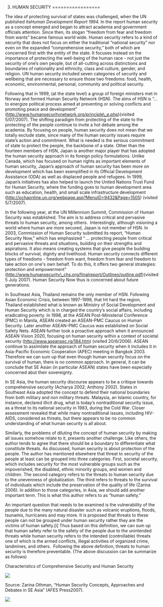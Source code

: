 3. HUMAN SECURITY
=================

The idea of protecting survival of states was challenged, when the UN
published its*Human Development Report 1994.* In the report human
security as a concept emerged and began to attract academia and
government officials attention. Since then, its slogan “freedom from
fear and freedom from wants” became famous world wide. Human security
refers to a kind of security that does not focus on either the
traditional “national security” nor even on the expanded “comprehensive
security,” both of which are concerned first with the entity of the
state. It focuses instead on the importance of protecting the well-being
of the human race - not just the security of one’s own people, but of
all-cutting across distinctions and boundaries of nationality and
ethnicity, class and culture, gender, and religion. UN human security
included seven categories of security and wellbeing that are necessary
to ensure those two freedoms: food, health, economic, environmental,
personal, community and political security.

Following that in 1999, (at the state level) a group of foreign
ministers met in Norway and formed Human Security Network (HSN). The
aims of HSN is “… to energize political process aimed at preventing or
solving conflicts and promoting peace and development”
(http://www.humansecuritynetwork.org/principle\_e.php)(visited
5/07/2007). The shifting paradigm from protecting of the state to the
protecting of the people continue to invite a hot debate among the
academia. By focusing on people, human security does not mean that we
totally exclude state, since many of the human security issues require
state’s action and commitment. What is needed is the serious commitment
of state to protect the people, the backbone of a state. Other than the
fourteen members of HSN, Japan is another major player that has adopted
the human security approach in its foreign policy formulations. Unlike
Canada, which has focused on human rights as important elements of human
security, Japan’s approach of human security has been more on
development which has been exemplified in its Official Development
Assistance (ODA) as well as displaced people and refugees. In 1999,
Japan’s initiatives has also helped to launch the United Nations Trust
Fund for Human Security, where the funding goes to human development
area such as education, health, and small scale infrastructure
development (http://ochaonline.un.org/webpage.asp?MenuID=9432&Page=1505)
(visited 5/7/2007).

In the following year, at the UN Millennium Summit, Commission of Human
Security was established. The aim is to address critical and pervasive
threats to human security, among others.  Interestingly, although
visioning a world where human are more secured, Japan is not member of
HSN. In 2003, Commission of Human Security submitted its report, “Human
Security Now,” which has emphasized “ … protecting people from critical
and pervasive threats and situations, building on their strengths and
aspirations. It also means creating systems that give people the
building blocks of survival, dignity and livelihood. Human security
connects different types of freedoms - freedom from want, freedom from
fear and freedom to take action on one's own behalf. To do this, it
offers two general strategies: protection and empowerment”
(http://www.humansecurity\_chs.org/finalreport/Outlines/outline.pdf)(visited
5 July 2007). Human Security Now thus is concerned about future
generations.

In Southeast Asia, Thailand remains the only member of HSN. Following
Asian Economic Crisis, between 1997-1998, that hit hard the region,
Thailand established what is known as Ministry of Social Development and
Human Security which is in charged the country’s social affairs,
including eradicating poverty. In 1998, at the ASEAN Post-Ministerial
Conference (PMC) in Manila, ASEAN created an ASEAN-PMC Caucus on Human
Security. Later another ASEAN-PMC Caucus was established on Social
Safety Nets. ASEAN further took a proactive approach when it announced
ASEAN Vision 2020, focusing on human security within a context of
societal security (http://www.aseansec.rg/184.htm) (visited 20/6/2006).
ASEAN continue to assimilate the approach of human security when it
includes it in Asia-Pacific Economic Cooperation (APEC) meeting in
Bangkok 2003.  Therefore we can sum up that even though human security
focus on the survival of human, there is no common approach. In general,
it can be conclude that SE Asian (in particular ASEAN) states have been
especially concerned abut their sovereignty.

In SE Asia, the human security discourse appears to be a critique
towards comprehensive security (Acharya 2002; Anthony 2002). States in
Southeast Asia adopted the concept to defend their national boundaries
from both military and non military threats. Malaysia, an Islamic
country, for instance, declared illicit drug, what is today’s
nontraditional security issue, as a threat to its national security in
1983, during the Cold War. Closer assessment revealed that while many
nontraditional issues, including HIV-AIDS, considered as threats, but
there appears to be no common understanding of what human security is
all about.

Similarly, the problems of diluting the concept of human security by
making all issues somehow relate to it, presents another challenge. Like
others, the author tends to agree that there should be a boundary to
differentiate what constitute threats. As discussed, human security is
about protection of the people. The author has mentioned elsewhere that
threat to security of the people at least can be grouped into three
categories. First, societal security, which includes security for the
most vulnerable groups such as the impoverished, the disabled, ethnic
minority groups, and women and children. The second category refers to
the threats to human security due to the unevenness of globalization.
The third refers to threats to the survival of individuals which include
the preservation of the quality of life (Zarina 2006). In addition to
those categories, in Asia, we should add another important term. This is
what this author refers to as “human safety.”

An important question that needs to be examined is the vulnerability of
the people due to the many natural disaster such as volcanic eruptions,
floods, tsunamis, hurricanes and may more. It is proposed that threats
to these people can not be grouped under human security rather they are
the victims of human safety.[i] Thus based on this definition, we can
sum up that human safety refer to the safety of the people due to the
unintended threats while human security refers to the intended
(controllable) threats one of which is the armed conflicts, illegal
activities of organized crime, landmines, and others.  Following the
above definition, threats to human security is therefore preventable.
(The above discussion can be summarize as follows)

Characteristics of Comprehensive Security and Human Security

![](http://alhassanain.org/english/books/0824-human_security_in_islam/images/image001.jpg)

Source: Zarina Othman, “Human Security Concepts, Approaches and Debates
in SE Asia” (AFES Press2007).

![](http://alhassanain.org/english/books/0824-human_security_in_islam/images/image002.jpg)


